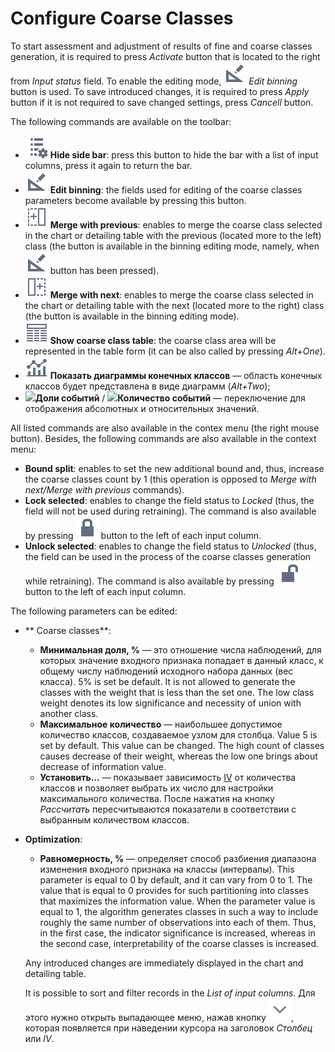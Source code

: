 # Configure Coarse Classes

To start assessment and adjustment of results of fine and coarse classes generation, it is required to press *Activate* button that is located to the right from *Input status* field. To enable the editing mode, ![](./../../../images/icons/common/toolbar-controls/toolbar-controls_18x18_manual-editing_default.svg) *Edit binning* button is used. To save introduced changes, it is required to press *Apply* button if it is not required to save changed settings, press *Cancell* button.

The following commands are available on the toolbar:

* ![](./../../../images/icons/common/toolbar-controls/fields-list-settings_default.svg) **Hide side bar**: press this button to hide the bar with a list of input columns, press it again to return the bar.
* ![](./../../../images/icons/common/toolbar-controls/toolbar-controls_18x18_manual-editing_default.svg) **Edit binning**: the fields used for editing of the coarse classes parameters become available by pressing this button.
* ![](./../../../images/icons/common/toolbar-controls/toolbar-controls_18x18_merge-left_default.svg) **Merge with previous**: enables to merge the coarse class selected in the chart or detailing table with the previous (located more to the left) class (the button is available in the binning editing mode, namely, when ![Edit binning](./../../../images/icons/common/toolbar-controls/toolbar-controls_18x18_manual-editing_default.svg) button has been pressed).
* ![](./../../../images/icons/common/toolbar-controls/toolbar-controls_18x18_merge-right_default.svg) **Merge with next**: enables to merge the coarse class selected in the chart or detailing table with the next (located more to the right) class (the button is available in the binning editing mode).
* ![](./../../../images/icons/common/toolbar-controls/toolbar-controls_18x18_table-view_default.svg) **Show coarse class table**: the coarse class area will be represented in the table form (it can be also called by pressing *Alt+One*).
* ![](./../../../images/icons/common/toolbar-controls/toolbar-controls_18x18_chart_default.svg) **Показать диаграммы конечных классов** — область конечных классов будет представлена в виде диаграмм (*Alt+Two*);
* ![](./../../../images/icons/switches/roc/relative_default.svg)**Доли событий** / ![](./../../../images/icons/switches/roc/absolute_default.svg)**Количество событий** — переключение для отображения абсолютных и относительных значений.

All listed commands are also available in the contex menu (the right mouse button). Besides, the following commands are also available in the context menu:
* **Bound split**: enables to set the new additional bound and, thus, increase the coarse classes count by 1 (this operation is opposed to *Merge with next/Merge with previous* commands).
* **Lock selected**: enables to change the field status to *Locked* (thus, the field will not be used during retraining). The command is also available by pressing ![Locked](./../../../images/icons/common/toolbar-controls/toolbar-controls_18x18_locked_default.svg) button to the left of each input column.
* **Unlock selected**: enables to change the field status to *Unlocked* (thus, the field can be used in the process of the coarse classes generation while retraining). The command is also available by pressing ![Unlocked](./../../../images/icons/common/toolbar-controls/toolbar-controls_18x18_unlocked_default.svg) button to the left of each input column.

The following parameters can be edited:

* ** Coarse сlasses**:
   * **Минимальная доля, %** — это отношение числа наблюдений, для которых значение входного признака попадает в данный класс, к общему числу наблюдений исходного набора данных (вес класса). 5% is set be default. It is not allowed to generate the classes with the weight that is less than the set one. The low class weight denotes its low significance and necessity of union with another class.
   * **Максимальное количество** — наибольшее допустимое количество классов, создаваемое узлом для столбца. Value 5 is set by default. This value can be changed. The high count of classes causes decrease of their weight, whereas the low one brings about decrease of information value.
   * **Установить...** — показывает зависимость [IV](https://wiki.loginom.ru/articles/information-value.html) от количества классов и позволяет выбрать их число для настройки максимального количества. После нажатия на кнопку *Рассчитать* пересчитываются показатели в соответствии с выбранным количеством классов.

* **Optimization**:
   * **Равномерность, %** — определяет способ разбиения диапазона изменения входного признака на классы (интервалы). This parameter is equal to 0 by default, and it can vary from 0 to 1. The value that is equal to 0 provides for such partitioning into classes that maximizes the information value. When the parameter value is equal to 1, the algorithm generates classes in such a way to include roughly the same number of observations into each of them. Thus, in the first case, the indicator significance is increased, whereas in the second case, interpretability of the coarse classes is increased.


   Any introduced changes are immediately displayed in the chart and detailing table.

   It is possible to sort and filter records in the *List of input columns*. Для этого нужно открыть выпадающее меню, нажав кнопку ![Открыть выпадающее меню](./../../../images/icons/common/toolbar-controls/toolbar-controls_18x18_down_default.svg), которая появляется при наведении курсора на заголовок *Столбец* или *IV*.
